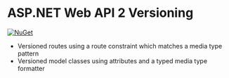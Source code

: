 # ASP.NET Web API 2 Versioning #

[![NuGet](https://img.shields.io/nuget/v/trydis.webapi.versioning.svg)](<https://www.nuget.org/packages/trydis.webapi.versioning>)

- Versioned routes using a route constraint which matches a media type pattern
- Versioned model classes using attributes and a typed media type formatter